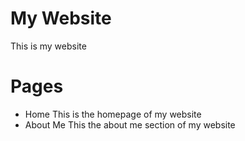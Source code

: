 # My Website
This is my website

# Pages
- Home
This is the homepage of my website
- About Me
This the about me section of my website